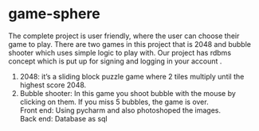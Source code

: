 # game-sphere
The complete project is user friendly, where the user can choose their game to play. There are two games in this project that is 2048 and bubble shooter which uses simple logic to play with. Our project has rdbms concept which is put up for signing and logging in your account . 
1. 2048: it’s a sliding block puzzle game where 2 tiles multiply until the highest score 2048. 
2. Bubble shooter: In this game you shoot bubble with the mouse by clicking on them. If you miss 5 bubbles, the game is over.  
Front end: Using pycharm and also photoshoped the images.  
Back end: Database as sql 

